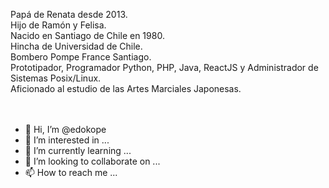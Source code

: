 
Papá de Renata desde 2013. <br />
Hijo de Ramón y Felisa.  <br />
Nacido en Santiago de Chile en 1980.  <br />
Hincha de Universidad de Chile.  <br />
Bombero Pompe France Santiago.  <br />
Prototipador, Programador Python, PHP, Java, ReactJS y Administrador de Sistemas Posix/Linux.  <br />
Aficionado al estudio de las Artes Marciales Japonesas. <br />
 <br /> <br />

- 👋 Hi, I’m @edokope
- 👀 I’m interested in ...
- 🌱 I’m currently learning ...
- 💞️ I’m looking to collaborate on ...
- 📫 How to reach me ...

<!---
edokope/edokope is a ✨ special ✨ repository because its `README.md` (this file) appears on your GitHub profile.
You can click the Preview link to take a look at your changes.
--->
